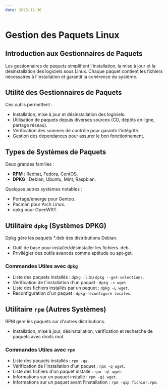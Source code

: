 ```yaml
---
date: 2023-12-30
---
```

# Gestion des Paquets Linux

## Introduction aux Gestionnaires de Paquets

Les gestionnaires de paquets simplifient l'installation, la mise à jour et la désinstallation des logiciels sous Linux. Chaque paquet contient les fichiers nécessaires à l'installation et garantit la cohérence du système.

## Utilité des Gestionnaires de Paquets

Ces outils permettent :

- Installation, mise à jour et désinstallation des logiciels.
- Utilisation de paquets depuis diverses sources (CD, dépôts en ligne, partage réseau).
- Vérification des sommes de contrôle pour garantir l'intégrité.
- Gestion des dépendances pour assurer le bon fonctionnement.

## Types de Systèmes de Paquets

Deux grandes familles :

- **RPM** : Redhat, Fedora, CentOS.
- **DPKG** : Debian, Ubuntu, Mint, Raspbian.

Quelques autres systèmes notables :

- Portage/emerge pour Gentoo.
- Pacman pour Arch Linux.
- opkg pour OpenWRT.

## Utilitaire `dpkg` (Systèmes DPKG)

Dpkg gère les paquets *.deb des distributions Debian.

- Outil de base pour installer/désinstaller les fichiers .deb.
- Privilégier des outils avancés comme aptitude ou apt-get.

### Commandes Utiles avec `dpkg`

- Liste des paquets installés : `dpkg -l` ou `dpkg --get-selections`.
- Vérification de l'installation d'un paquet : `dpkg -s wget`.
- Liste des fichiers installés par un paquet : `dpkg -L wget`.
- Reconfiguration d'un paquet : `dpkg-reconfigure locales`.

## Utilitaire `rpm` (Autres Systèmes)

RPM gère les paquets sur d'autres distributions.

- Installation, mise à jour, désinstallation, vérification et recherche de paquets avec droits root.

### Commandes Utiles avec `rpm`

- Liste des paquets installés : `rpm -qa`.
- Vérification de l'installation d'un paquet : `rpm -q wget`.
- Liste des fichiers d'un paquet installé : `rpm -ql wget`.
- Informations sur un paquet installé : `rpm -qi wget`.
- Informations sur un paquet avant l'installation : `rpm -qip fichier.rpm`.
